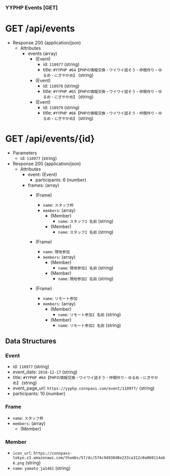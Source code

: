 ### YYPHP Events [GET]
# GET /api/events
+ Response 200 (application/json)
    + Attributes 
        + events (array)
            + (Event)
                + id: `110977` (string)
                + title: `#YYPHP #64【PHPの情報交換・ワイワイ話そう・仲間作り・ゆるめ・にぎやかめ】` (string)
            + (Event)
                + id: `110978` (string)
                + title: `#YYPHP #65【PHPの情報交換・ワイワイ話そう・仲間作り・ゆるめ・にぎやかめ】` (string)
            + (Event)
                + id: `110979` (string)
                + title: `#YYPHP #66【PHPの情報交換・ワイワイ話そう・仲間作り・ゆるめ・にぎやかめ】` (string)

# GET /api/events/{id}
+ Parameters
    + id: `110977` (string)
+ Response 200 (application/json)
    + Attributes 
        + event: (Event)
            + participants: 6 (number)
        + frames: (array)
            + (Frame)
                + `name`: `スタッフ枠`
                + `members`: (array)
                    + (Member)
                        + `name`: `スタッフ1 名前` (string)
                    + (Member)
                        + `name`: `スタッフ2 名前` (string)
            + (Frame)
                + `name`: `現地参加`
                + `members`: (array)
                    + (Member)
                        + `name`: `現地参加1 名前` (string)
                    + (Member)
                        + `name`: `現地参加2 名前` (string)
                    
            + (Frame)
                + `name`: `リモート参加`
                + `members`: (array)
                    + (Member)
                        + `name`: `リモート参加1 名前` (string)
                    + (Member)
                        + `name`: `リモート参加2 名前` (string)

## Data Structures

### Event
+ id: `110977` (string)
+ event_date: `2018-12-17` (string)
+ title: `#YYPHP #64【PHPの情報交換・ワイワイ話そう・仲間作り・ゆるめ・にぎやかめ】` (string)
+ event_page_url: `https://yyphp.connpass.com/event/110977/` (string)
+ participants: 10 (number)

### Frame
+ `name`: `スタッフ枠`
+ `members`: (array)
    + (Member)

### Member
+ `icon_url`: `https://connpass-tokyo.s3.amazonaws.com/thumbs/57/4c/574c94930d8e233ca312c0a060114ab6.png` (string)
+ `name`: `yamato_ja1461` (string)

